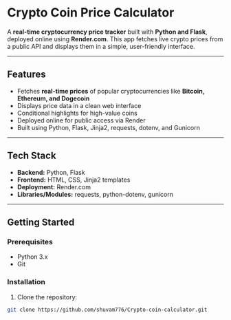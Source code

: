 
# Crypto Coin Price Calculator

A **real-time cryptocurrency price tracker** built with **Python and Flask**, deployed online using **Render.com**. This app fetches live crypto prices from a public API and displays them in a simple, user-friendly interface.

---

## Features

- Fetches **real-time prices** of popular cryptocurrencies like **Bitcoin, Ethereum, and Dogecoin**
- Displays price data in a clean web interface
- Conditional highlights for high-value coins
- Deployed online for public access via Render
- Built using Python, Flask, Jinja2, requests, dotenv, and Gunicorn

---


## Tech Stack

- **Backend:** Python, Flask  
- **Frontend:** HTML, CSS, Jinja2 templates  
- **Deployment:** Render.com  
- **Libraries/Modules:** requests, python-dotenv, gunicorn  

---

## Getting Started

### Prerequisites
- Python 3.x
- Git

### Installation

1. Clone the repository:
```bash
git clone https://github.com/shuvam776/Crypto-coin-calculator.git
